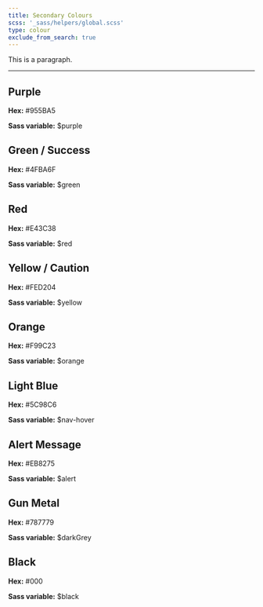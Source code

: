 ```yaml
---
title: Secondary Colours
scss: '_sass/helpers/global.scss'
type: colour
exclude_from_search: true
---
```


This is a paragraph.

----

<div class="grid-block small-up-6 swatch-wrap">
    <div class="grid-content swatch">
        <span class="wrapper">
            <span class="color purple">
               <h2>Purple</h2>
            </span>
            <footer>
                <p><b>Hex:</b> #955BA5</p>
                <p><b>Sass variable:</b> $purple</p>
            </footer>
        </span>
    </div>
    <!-- PURPLE END ^^ -->
    <div class="grid-content swatch">
        <span class="wrapper">
            <span class="color green">
               <h2>Green / Success</h2>
            </span>
            <footer>
                <p><b>Hex:</b> #4FBA6F</p>
                <p><b>Sass variable:</b> $green</p>
            </footer>
        </span>
    </div>
    <!-- GREEN END ^^ -->
    <div class="grid-content swatch">
        <span class="wrapper">
            <span class="color red">
               <h2>Red</h2>
            </span>
            <footer>
                <p><b>Hex:</b> #E43C38</p>
                <p><b>Sass variable:</b> $red</p>
            </footer>
        </span>
    </div>
    <!-- RED END ^^ -->
    <div class="grid-content swatch">
        <span class="wrapper">
            <span class="color yellow">
               <h2>Yellow / Caution</h2>
            </span>
            <footer>
                <p><b>Hex:</b> #FED204</p>
                <p><b>Sass variable:</b> $yellow</p>
            </footer>
        </span>
    </div>
    <!-- YELLOW END ^^ -->
    <div class="grid-content swatch">
        <span class="wrapper">
            <span class="color orange">
               <h2>Orange</h2>
            </span>
            <footer>
                <p><b>Hex:</b> #F99C23</p>
                <p><b>Sass variable:</b> $orange</p>
            </footer>
        </span>
    </div>
    <!-- ORANGE END ^^ -->
    <div class="grid-content swatch">
        <span class="wrapper">
            <span class="color light-blue">
               <h2>Light Blue</h2>
            </span>
            <footer>
                <p><b>Hex:</b> #5C98C6</p>
                <p><b>Sass variable:</b> $nav-hover</p>
            </footer>
        </span>
    </div>
    <!-- LIGHT BLUE END ^^ -->
    <div class="grid-content swatch">
        <span class="wrapper">
            <span class="color alert">
               <h2>Alert Message</h2>
            </span>
            <footer>
                <p><b>Hex:</b> #EB8275</p>
                <p><b>Sass variable:</b> $alert</p>
            </footer>
        </span>
    </div>
    <!-- ALERT END ^^ -->
    <div class="grid-content swatch">
        <span class="wrapper">
            <span class="color gunmetal">
               <h2>Gun Metal</h2>
            </span>
            <footer>
                <p><b>Hex:</b> #787779</p>
                <p><b>Sass variable:</b> $darkGrey</p>
            </footer>
        </span>
    </div>
    <!-- GUNMETAL END ^^ -->
    <div class="grid-content swatch">
        <span class="wrapper">
            <span class="color black">
               <h2>Black</h2>
            </span>
            <footer>
                <p><b>Hex:</b> #000</p>
                <p><b>Sass variable:</b> $black</p>
            </footer>
        </span>
    </div>
    <!-- BLACK END ^^ -->
</div>
